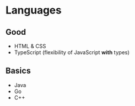# Languages
## Good
- HTML & CSS
- TypeScript (flexibility of JavaScript __with__ types)
## Basics
- Java
- Go
- C++
